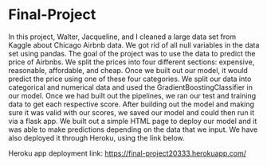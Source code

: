 # Final-Project

In this project, Walter, Jacqueline, and I cleaned a large data set from Kaggle about Chicago Airbnb data.  We got rid of all null variables in the data set using pandas.  The goal of the project was to use the data to predict the price of Airbnbs.  We split the prices into four different sections: expensive, reasonable, affordable, and cheap.  Once we built out our model, it would predict the price using one of these four categories.  We split our data into categorical and numerical data and used the GradientBoostingClassifier in our model.  Once we had built out the pipelines, we ran our test and training data to get each respective score.  After building out the model and making sure it was valid with our scores, we saved our model and could then run it via a flask app.  We built out a simple HTML page to deploy our model and it was able to make predictions depending on the data that we input.  We have also deployed it through Heroku, using the link below.

Heroku app deployment link: https://final-project20333.herokuapp.com/
